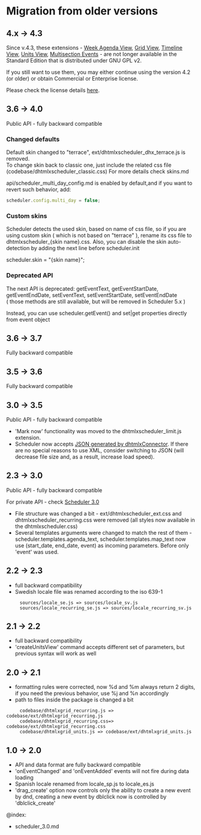 

 Migration from older versions 
==============

## 4.x -> 4.3

Since v.4.3, these extensions - [Week Agenda View](weekagenda_view.md), [Grid View](grid_view.html), [Timeline View](timeline_view.md), [Units View](units_view.md), [Multisection Events](api/scheduler_multisection_config.md) - are not longer available in the Standard Edition that is distributed under GNU GPL v2.

If you still want to use them, you may either continue using the version 4.2 (or older) or obtain Commercial or Enterprise license.

Please check the license details [here](http://dhtmlx.com/docs/products/dhtmlxScheduler/#licenses).

## 3.6 -> 4.0

Public API - fully backward compatible


### Changed defaults

Default skin changed to "terrace", ext/dhtmlxscheduler_dhx_terrace.js is removed.  
To change skin back to classic one, just include the related css file (codebase/dhtmlxscheduler_classic.css) For more details check skins.md

api/scheduler_multi_day_config.md is enabled by default,and  if you want to revert such behavior, add:
~~~js
scheduler.config.multi_day = false;
~~~


### Custom skins
Scheduler detects the used skin, based on name of css file, so if you are using custom skin ( which is not based on "terrace" ), rename its css file to dhtmlxscheduler_{skin name}.css. 
Also, you can disable the skin auto-detection by adding the next line before scheduler.init

scheduler.skin = "{skin name}";



### Deprecated API

The next API is deprecated: getEventText, getEventStartDate, getEventEndDate, setEventText, setEventStartDate, setEventEndDate  
( those methods are still available, but will be removed in Scheduler 5.x )


Instead, you can use scheduler.getEvent() and set|get properties directly from event object




## 3.6 -> 3.7

Fully backward compatible

## 3.5 -> 3.6

Fully backward compatible

## 3.0 -> 3.5

Public API - fully backward compatible 
  
  



+ 'Mark now' functionality was moved to the dhtmlxscheduler_limit.js extension. 
+ Scheduler now accepts [JSON generated by dhtmlxConnector](server_integration.md#retrievingdatainjsonformat). 
If there are no special reasons to use XML, consider switching to JSON (will decrease file size and, as a result, increase load speed).

## 2.3 -> 3.0

Public API - fully backward compatible 
  
  
For private API - check  [Scheduler 3.0](scheduler_3.0.md)



+ File structure was changed a bit - ext/dhtmlxscheduler_ext.css and dhtmlxscheduler_recurring.css were removed (all styles now available in the dhtmlxscheduler.css)
+ Several templates arguments were changed to match the rest of them - scheduler.templates.agenda_text, scheduler.templates.map_text now use (start_date, end_date, event) as incoming parameters. Before only 'event' was used.

## 2.2 -> 2.3


+ full backward compatibility
+ Swedish locale file was renamed according to the iso 639-1
~~~
     sources/locale_se.js => sources/locale_sv.js
     sources/locale_recurring_se.js => sources/locale_recurring_sv.js
~~~

## 2.1 -> 2.2


+ full backward compatibility
+ 'createUnitsView' command accepts different set of parameters, but previous syntax will work as well


## 2.0 -> 2.1 


+ formatting rules were corrected, now %d and %m always return 2 digits, if you need the previous behavior, use %j and %n accordingly
+ path to files inside the package is changed a bit
~~~
     codebase/dhtmlxgrid_recurring.js => codebase/ext/dhtmlxgrid_recurring.js
     codebase/dhtmlxgrid_recurring.css=> codebase/ext/dhtmlxgrid_recurring.css
     codebase/dhtmlxgrid_units.js => codebase/ext/dhtmlxgrid_units.js
~~~


## 1.0 -> 2.0



+ API and data format are fully backward compatible
+ 'onEventChanged' and 'onEventAdded' events will not fire during data loading
+ Spanish locale renamed from locale_sp.js to locale_es.js
+ 'drag_create' option now controls only the ability to create a new event by dnd, creating a new event by dblclick now is controlled by 'dblclick_create'


@index:
- scheduler_3.0.md